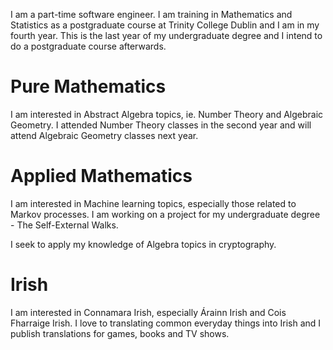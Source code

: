 I am a part-time software engineer. I am training in Mathematics and Statistics as a postgraduate course at Trinity College Dublin and I am in my fourth year. This is the last year of my undergraduate degree and I intend to do a postgraduate course afterwards.

Pure Mathematics
======
I am interested in Abstract Algebra topics, ie. Number Theory and Algebraic Geometry. I attended Number Theory classes in the second year and will attend Algebraic Geometry classes next year.

Applied Mathematics
======
I am interested in Machine learning topics, especially those related to Markov processes. I am working on a project for my undergraduate degree - The Self-External Walks.

I seek to apply my knowledge of Algebra topics in cryptography.

Irish
======
I am interested in Connamara Irish, especially Árainn Irish and Cois Fharraige Irish. I love to translating common everyday things into Irish and I publish translations for games, books and TV shows.